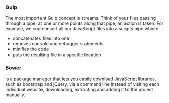 ### Gulp
The most important Gulp concept is streams. Think of your files passing through a pipe; at one or more points along that pipe, an action is taken. For example, we could insert all our JavaScript files into a scripts pipe which:
- concatenates files into one
- removes console and debugger statements
- minifies the code
- puts the resulting file in a specific location

### Bower
 is a package manager that lets you easily download JavaScript libraries, such as bootstrap and jQuery, via a command line instead of visiting each individual website, downloading, extracting and adding it to the project manually.
